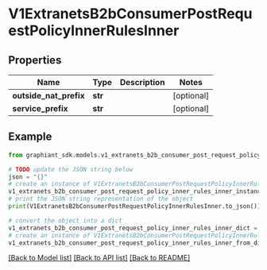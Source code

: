 # V1ExtranetsB2bConsumerPostRequestPolicyInnerRulesInner


## Properties

Name | Type | Description | Notes
------------ | ------------- | ------------- | -------------
**outside_nat_prefix** | **str** |  | [optional] 
**service_prefix** | **str** |  | [optional] 

## Example

```python
from graphiant_sdk.models.v1_extranets_b2b_consumer_post_request_policy_inner_rules_inner import V1ExtranetsB2bConsumerPostRequestPolicyInnerRulesInner

# TODO update the JSON string below
json = "{}"
# create an instance of V1ExtranetsB2bConsumerPostRequestPolicyInnerRulesInner from a JSON string
v1_extranets_b2b_consumer_post_request_policy_inner_rules_inner_instance = V1ExtranetsB2bConsumerPostRequestPolicyInnerRulesInner.from_json(json)
# print the JSON string representation of the object
print(V1ExtranetsB2bConsumerPostRequestPolicyInnerRulesInner.to_json())

# convert the object into a dict
v1_extranets_b2b_consumer_post_request_policy_inner_rules_inner_dict = v1_extranets_b2b_consumer_post_request_policy_inner_rules_inner_instance.to_dict()
# create an instance of V1ExtranetsB2bConsumerPostRequestPolicyInnerRulesInner from a dict
v1_extranets_b2b_consumer_post_request_policy_inner_rules_inner_from_dict = V1ExtranetsB2bConsumerPostRequestPolicyInnerRulesInner.from_dict(v1_extranets_b2b_consumer_post_request_policy_inner_rules_inner_dict)
```
[[Back to Model list]](../README.md#documentation-for-models) [[Back to API list]](../README.md#documentation-for-api-endpoints) [[Back to README]](../README.md)


